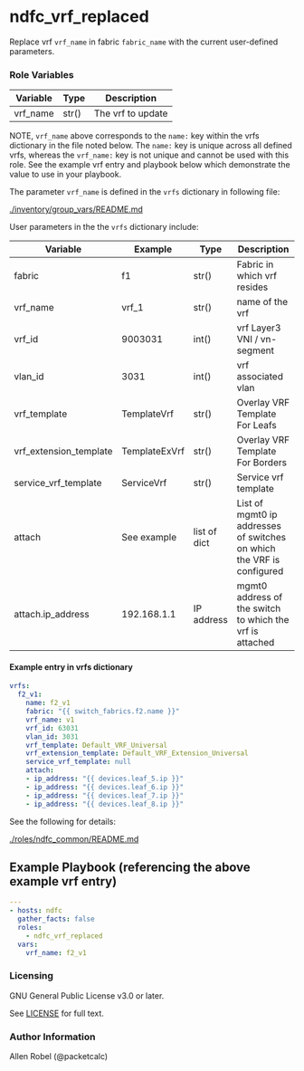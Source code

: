 # ndfc_vrf_replaced

Replace vrf ``vrf_name`` in fabric ``fabric_name`` with the current user-defined parameters.

### Role Variables

Variable        | Type  | Description
----------------|-------|----------------------------------------
vrf_name        | str() | The vrf to update

NOTE, ``vrf_name`` above corresponds to the ``name:`` key within the vrfs dictionary in the file noted below.  The ``name:`` key is unique across all defined vrfs, whereas the ``vrf_name:`` key is not unique and cannot be used with this role. See the example vrf entry and playbook below which demonstrate the value to use in your playbook.

The parameter ``vrf_name`` is defined in the ``vrfs`` dictionary in following file:

[./inventory/group_vars/README.md](/inventory/group_vars/README.md)

User parameters in the the ``vrfs`` dictionary include:

Variable               | Example        | Type         | Description
-----------------------|----------------|--------------|-------------------
fabric                 | f1             | str()        | Fabric in which vrf resides
vrf_name               | vrf_1          | str()        | name of the vrf
vrf_id                 | 9003031        | int()        | vrf Layer3 VNI / vn-segment
vlan_id                | 3031           | int()        | vrf associated vlan 
vrf_template           | TemplateVrf    | str()        | Overlay VRF Template For Leafs
vrf_extension_template | TemplateExVrf  | str()        | Overlay VRF Template For Borders
service_vrf_template   | ServiceVrf     | str()        | Service vrf template
attach                 | See example    | list of dict | List of mgmt0 ip addresses of switches on which the VRF is configured
attach.ip_address      | 192.168.1.1    | IP address   | mgmt0 address of the switch to which the vrf is attached

#### Example entry in vrfs dictionary

```yaml
vrfs:
  f2_v1:
    name: f2_v1
    fabric: "{{ switch_fabrics.f2.name }}"
    vrf_name: v1
    vrf_id: 63031
    vlan_id: 3031
    vrf_template: Default_VRF_Universal
    vrf_extension_template: Default_VRF_Extension_Universal
    service_vrf_template: null
    attach:
    - ip_address: "{{ devices.leaf_5.ip }}"
    - ip_address: "{{ devices.leaf_6.ip }}"
    - ip_address: "{{ devices.leaf_7.ip }}"
    - ip_address: "{{ devices.leaf_8.ip }}"
```

See the following for details:

[./roles/ndfc_common/README.md](https://github.com/allenrobel/ndfc-roles/tree/master/roles/ndfc_common/README.md)

## Example Playbook (referencing the above example vrf entry)

```yaml
---
- hosts: ndfc
  gather_facts: false
  roles:
    - ndfc_vrf_replaced
  vars:
    vrf_name: f2_v1
```

### Licensing

GNU General Public License v3.0 or later.

See [LICENSE](https://www.gnu.org/licenses/gpl-3.0.txt) for full text.

### Author Information

Allen Robel (@packetcalc)
